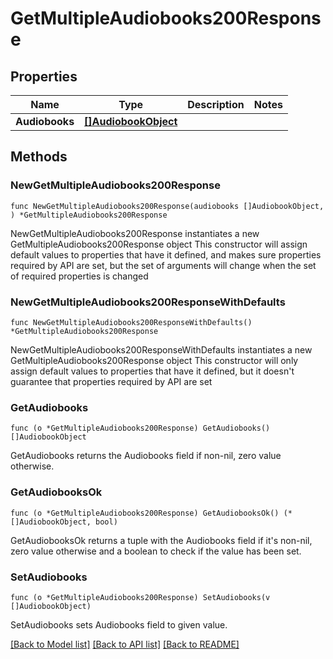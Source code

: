 # GetMultipleAudiobooks200Response

## Properties

Name | Type | Description | Notes
------------ | ------------- | ------------- | -------------
**Audiobooks** | [**[]AudiobookObject**](AudiobookObject.md) |  | 

## Methods

### NewGetMultipleAudiobooks200Response

`func NewGetMultipleAudiobooks200Response(audiobooks []AudiobookObject, ) *GetMultipleAudiobooks200Response`

NewGetMultipleAudiobooks200Response instantiates a new GetMultipleAudiobooks200Response object
This constructor will assign default values to properties that have it defined,
and makes sure properties required by API are set, but the set of arguments
will change when the set of required properties is changed

### NewGetMultipleAudiobooks200ResponseWithDefaults

`func NewGetMultipleAudiobooks200ResponseWithDefaults() *GetMultipleAudiobooks200Response`

NewGetMultipleAudiobooks200ResponseWithDefaults instantiates a new GetMultipleAudiobooks200Response object
This constructor will only assign default values to properties that have it defined,
but it doesn't guarantee that properties required by API are set

### GetAudiobooks

`func (o *GetMultipleAudiobooks200Response) GetAudiobooks() []AudiobookObject`

GetAudiobooks returns the Audiobooks field if non-nil, zero value otherwise.

### GetAudiobooksOk

`func (o *GetMultipleAudiobooks200Response) GetAudiobooksOk() (*[]AudiobookObject, bool)`

GetAudiobooksOk returns a tuple with the Audiobooks field if it's non-nil, zero value otherwise
and a boolean to check if the value has been set.

### SetAudiobooks

`func (o *GetMultipleAudiobooks200Response) SetAudiobooks(v []AudiobookObject)`

SetAudiobooks sets Audiobooks field to given value.



[[Back to Model list]](../README.md#documentation-for-models) [[Back to API list]](../README.md#documentation-for-api-endpoints) [[Back to README]](../README.md)


